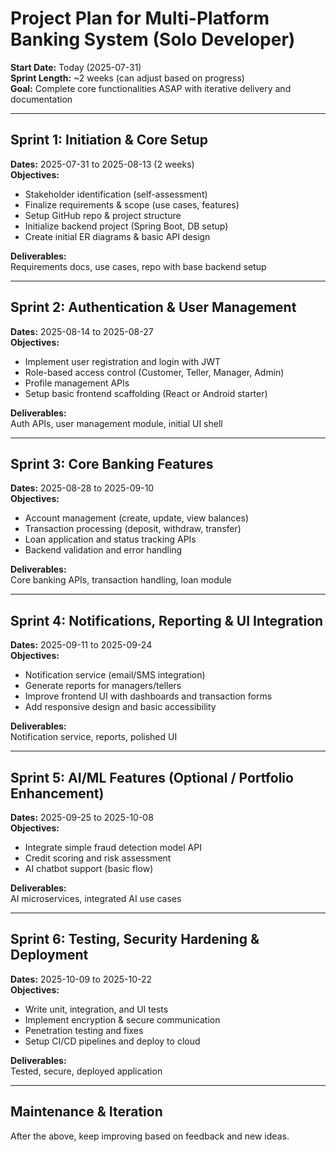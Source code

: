 # Project Plan for Multi-Platform Banking System (Solo Developer)

**Start Date:** Today (2025-07-31)  
**Sprint Length:** ~2 weeks (can adjust based on progress)  
**Goal:** Complete core functionalities ASAP with iterative delivery and documentation

---

## Sprint 1: Initiation & Core Setup

**Dates:** 2025-07-31 to 2025-08-13 (2 weeks)  
**Objectives:**

- Stakeholder identification (self-assessment)
- Finalize requirements & scope (use cases, features)
- Setup GitHub repo & project structure
- Initialize backend project (Spring Boot, DB setup)
- Create initial ER diagrams & basic API design

**Deliverables:**  
Requirements docs, use cases, repo with base backend setup

---

## Sprint 2: Authentication & User Management

**Dates:** 2025-08-14 to 2025-08-27  
**Objectives:**

- Implement user registration and login with JWT
- Role-based access control (Customer, Teller, Manager, Admin)
- Profile management APIs
- Setup basic frontend scaffolding (React or Android starter)

**Deliverables:**  
Auth APIs, user management module, initial UI shell

---

## Sprint 3: Core Banking Features

**Dates:** 2025-08-28 to 2025-09-10  
**Objectives:**

- Account management (create, update, view balances)
- Transaction processing (deposit, withdraw, transfer)
- Loan application and status tracking APIs
- Backend validation and error handling

**Deliverables:**  
Core banking APIs, transaction handling, loan module

---

## Sprint 4: Notifications, Reporting & UI Integration

**Dates:** 2025-09-11 to 2025-09-24  
**Objectives:**

- Notification service (email/SMS integration)
- Generate reports for managers/tellers
- Improve frontend UI with dashboards and transaction forms
- Add responsive design and basic accessibility

**Deliverables:**  
Notification service, reports, polished UI

---

## Sprint 5: AI/ML Features (Optional / Portfolio Enhancement)

**Dates:** 2025-09-25 to 2025-10-08  
**Objectives:**

- Integrate simple fraud detection model API
- Credit scoring and risk assessment
- AI chatbot support (basic flow)

**Deliverables:**  
AI microservices, integrated AI use cases

---

## Sprint 6: Testing, Security Hardening & Deployment

**Dates:** 2025-10-09 to 2025-10-22  
**Objectives:**

- Write unit, integration, and UI tests
- Implement encryption & secure communication
- Penetration testing and fixes
- Setup CI/CD pipelines and deploy to cloud

**Deliverables:**  
Tested, secure, deployed application

---

## Maintenance & Iteration

After the above, keep improving based on feedback and new ideas.
